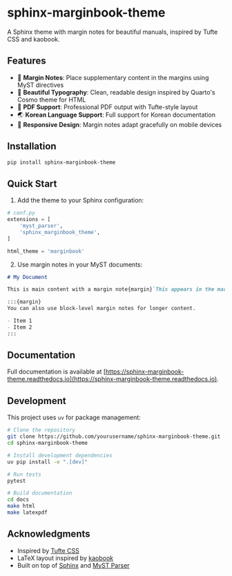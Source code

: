# sphinx-marginbook-theme

A Sphinx theme with margin notes for beautiful manuals, inspired by Tufte CSS and kaobook.

## Features

- 📝 **Margin Notes**: Place supplementary content in the margins using MyST directives
- 🎨 **Beautiful Typography**: Clean, readable design inspired by Quarto's Cosmo theme for HTML
- 📖 **PDF Support**: Professional PDF output with Tufte-style layout
- 🌏 **Korean Language Support**: Full support for Korean documentation
- 📱 **Responsive Design**: Margin notes adapt gracefully on mobile devices

## Installation

```bash
pip install sphinx-marginbook-theme
```

## Quick Start

1. Add the theme to your Sphinx configuration:

```python
# conf.py
extensions = [
    'myst_parser',
    'sphinx_marginbook_theme',
]

html_theme = 'marginbook'
```

2. Use margin notes in your MyST documents:

```markdown
# My Document

This is main content with a margin note{margin}`This appears in the margin!`.

:::{margin}
You can also use block-level margin notes for longer content.

- Item 1
- Item 2
:::
```

## Documentation

Full documentation is available at [https://sphinx-marginbook-theme.readthedocs.io](https://sphinx-marginbook-theme.readthedocs.io).

## Development

This project uses `uv` for package management:

```bash
# Clone the repository
git clone https://github.com/yourusername/sphinx-marginbook-theme.git
cd sphinx-marginbook-theme

# Install development dependencies
uv pip install -e ".[dev]"

# Run tests
pytest

# Build documentation
cd docs
make html
make latexpdf
```

## Acknowledgments

- Inspired by [Tufte CSS](https://edwardtufte.github.io/tufte-css/)
- LaTeX layout inspired by [kaobook](https://github.com/fmarotta/kaobook)
- Built on top of [Sphinx](https://www.sphinx-doc.org/) and [MyST Parser](https://myst-parser.readthedocs.io/)